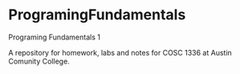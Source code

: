 ProgramingFundamentals
======================

Programing Fundamentals 1

A repository for homework, labs and notes for COSC 1336 at Austin Comunity College.